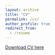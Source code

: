 ```yaml
---
layout: archive
title: "CV"
permalink: /cv/
author_profile: true
redirect_from:
  - /resume
---
```


[Download CV here](http:/yosoykit.github.io/_pages/Curtiuscv_14July2020.pdf)